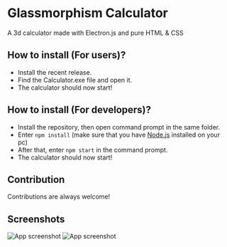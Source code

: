 # Glassmorphism Calculator
A 3d calculator made with Electron.js and pure HTML & CSS

## How to install (For users)?
- Install the recent release.
- Find the Calculator.exe file and open it.
- The calculator should now start!

## How to install (For developers)?
- Install the repository, then open command prompt in the same folder.
- Enter `npm install` (make sure that you have [Node.js](https://nodejs.org/) installed on your pc)
- After that, enter `npm start` in the command prompt.
- The calculator should now start!

## Contribution
Contributions are always welcome!

## Screenshots
![App screenshot](https://cdn.discordapp.com/attachments/1039608383789076630/1045826252017242112/image.png)
![App screenshot](https://cdn.discordapp.com/attachments/1039608383789076630/1045826320443121777/image.png)